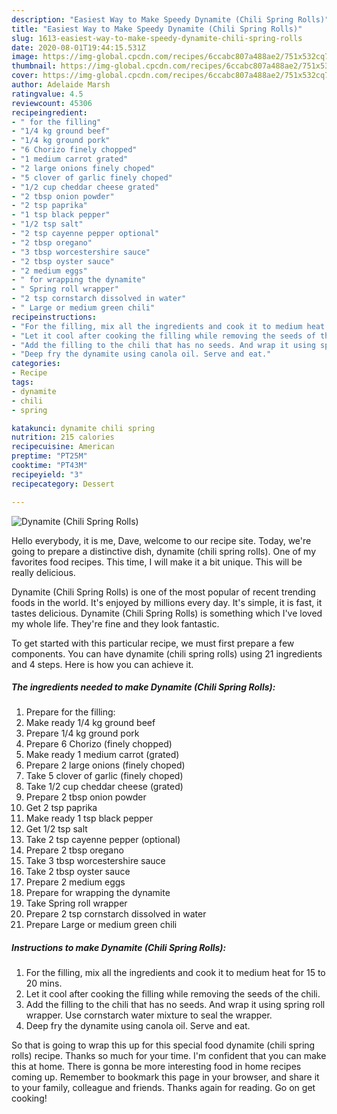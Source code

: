 ```yaml
---
description: "Easiest Way to Make Speedy Dynamite (Chili Spring Rolls)"
title: "Easiest Way to Make Speedy Dynamite (Chili Spring Rolls)"
slug: 1613-easiest-way-to-make-speedy-dynamite-chili-spring-rolls
date: 2020-08-01T19:44:15.531Z
image: https://img-global.cpcdn.com/recipes/6ccabc807a488ae2/751x532cq70/dynamite-chili-spring-rolls-recipe-main-photo.jpg
thumbnail: https://img-global.cpcdn.com/recipes/6ccabc807a488ae2/751x532cq70/dynamite-chili-spring-rolls-recipe-main-photo.jpg
cover: https://img-global.cpcdn.com/recipes/6ccabc807a488ae2/751x532cq70/dynamite-chili-spring-rolls-recipe-main-photo.jpg
author: Adelaide Marsh
ratingvalue: 4.5
reviewcount: 45306
recipeingredient:
- " for the filling"
- "1/4 kg ground beef"
- "1/4 kg ground pork"
- "6 Chorizo finely chopped"
- "1 medium carrot grated"
- "2 large onions finely choped"
- "5 clover of garlic finely choped"
- "1/2 cup cheddar cheese grated"
- "2 tbsp onion powder"
- "2 tsp paprika"
- "1 tsp black pepper"
- "1/2 tsp salt"
- "2 tsp cayenne pepper optional"
- "2 tbsp oregano"
- "3 tbsp worcestershire sauce"
- "2 tbsp oyster sauce"
- "2 medium eggs"
- " for wrapping the dynamite"
- " Spring roll wrapper"
- "2 tsp cornstarch dissolved in water"
- " Large or medium green chili"
recipeinstructions:
- "For the filling, mix all the ingredients and cook it to medium heat for 15 to 20 mins."
- "Let it cool after cooking the filling while removing the seeds of the chili."
- "Add the filling to the chili that has no seeds. And wrap it using spring roll wrapper. Use cornstarch water mixture to seal the wrapper."
- "Deep fry the dynamite using canola oil. Serve and eat."
categories:
- Recipe
tags:
- dynamite
- chili
- spring

katakunci: dynamite chili spring 
nutrition: 215 calories
recipecuisine: American
preptime: "PT25M"
cooktime: "PT43M"
recipeyield: "3"
recipecategory: Dessert

---
```



![Dynamite (Chili Spring Rolls)](https://img-global.cpcdn.com/recipes/6ccabc807a488ae2/751x532cq70/dynamite-chili-spring-rolls-recipe-main-photo.jpg)

Hello everybody, it is me, Dave, welcome to our recipe site. Today, we're going to prepare a distinctive dish, dynamite (chili spring rolls). One of my favorites food recipes. This time, I will make it a bit unique. This will be really delicious.



Dynamite (Chili Spring Rolls) is one of the most popular of recent trending foods in the world. It's enjoyed by millions every day. It's simple, it is fast, it tastes delicious. Dynamite (Chili Spring Rolls) is something which I've loved my whole life. They're fine and they look fantastic.


To get started with this particular recipe, we must first prepare a few components. You can have dynamite (chili spring rolls) using 21 ingredients and 4 steps. Here is how you can achieve it.

<!--inarticleads1-->

##### The ingredients needed to make Dynamite (Chili Spring Rolls):

1. Prepare  for the filling:
1. Make ready 1/4 kg ground beef
1. Prepare 1/4 kg ground pork
1. Prepare 6 Chorizo (finely chopped)
1. Make ready 1 medium carrot (grated)
1. Prepare 2 large onions (finely choped)
1. Take 5 clover of garlic (finely choped)
1. Take 1/2 cup cheddar cheese (grated)
1. Prepare 2 tbsp onion powder
1. Get 2 tsp paprika
1. Make ready 1 tsp black pepper
1. Get 1/2 tsp salt
1. Take 2 tsp cayenne pepper (optional)
1. Prepare 2 tbsp oregano
1. Take 3 tbsp worcestershire sauce
1. Take 2 tbsp oyster sauce
1. Prepare 2 medium eggs
1. Prepare  for wrapping the dynamite
1. Take  Spring roll wrapper
1. Prepare 2 tsp cornstarch dissolved in water
1. Prepare  Large or medium green chili




<!--inarticleads2-->

##### Instructions to make Dynamite (Chili Spring Rolls):

1. For the filling, mix all the ingredients and cook it to medium heat for 15 to 20 mins.
1. Let it cool after cooking the filling while removing the seeds of the chili.
1. Add the filling to the chili that has no seeds. And wrap it using spring roll wrapper. Use cornstarch water mixture to seal the wrapper.
1. Deep fry the dynamite using canola oil. Serve and eat.




So that is going to wrap this up for this special food dynamite (chili spring rolls) recipe. Thanks so much for your time. I'm confident that you can make this at home. There is gonna be more interesting food in home recipes coming up. Remember to bookmark this page in your browser, and share it to your family, colleague and friends. Thanks again for reading. Go on get cooking!
